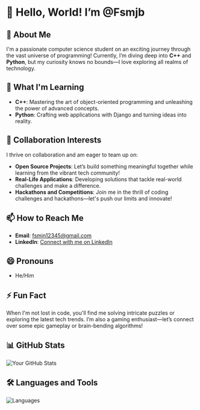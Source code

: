 # 👋 Hello, World! I’m @Fsmjb

## 👀 About Me
I'm a passionate computer science student on an exciting journey through the vast universe of programming! Currently, I’m diving deep into **C++** and **Python**, but my curiosity knows no bounds—I love exploring all realms of technology.

## 🌱 What I'm Learning
- **C++**: Mastering the art of object-oriented programming and unleashing the power of advanced concepts.
- **Python**: Crafting web applications with Django and turning ideas into reality.

## 💞️ Collaboration Interests
I thrive on collaboration and am eager to team up on:
- **Open Source Projects**: Let’s build something meaningful together while learning from the vibrant tech community!
- **Real-Life Applications**: Developing solutions that tackle real-world challenges and make a difference.
- **Hackathons and Competitions**: Join me in the thrill of coding challenges and hackathons—let's push our limits and innovate!

## 📫 How to Reach Me
- **Email**: [fsmjn12345@gmail.com](mailto:fsmjn12345@gmail.com)
- **LinkedIn**: [Connect with me on LinkedIn](https://www.linkedin.com/in/muhammad-junaid-2038a72a3?utm_source=share&utm_campaign=share_via&utm_content=profile&utm_medium=android_app)

## 😄 Pronouns
- He/Him

## ⚡ Fun Fact
When I'm not lost in code, you'll find me solving intricate puzzles or exploring the latest tech trends. I’m also a gaming enthusiast—let’s connect over some epic gameplay or brain-bending algorithms!

## 📊 GitHub Stats
![Your GitHub Stats](https://github-readme-stats.vercel.app/api?username=Fsmjb&show_icons=true&hide_title=true&count_private=true&theme=radical)

## 🛠️ Languages and Tools
![Languages](https://github-readme-stats.vercel.app/api/top-langs/?username=Fsmjb&layout=compact&theme=radical)



